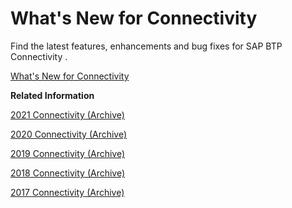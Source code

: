 <!-- loio7882854691ec46f98fa012c46f3fc3a1 -->

# What's New for Connectivity

Find the latest features, enhancements and bug fixes for SAP BTP Connectivity .

[What's New for Connectivity](https://help.sap.com/whats-new/cf0cb2cb149647329b5d02aa96303f56?Component=Connectivity)

**Related Information**  


[2021 Connectivity \(Archive\)](2021-connectivity-archive-2f8b032.md)

[2020 Connectivity \(Archive\)](2020-connectivity-archive-c316606.md)

[2019 Connectivity \(Archive\)](2019-connectivity-archive-9ef116d.md)

[2018 Connectivity \(Archive\)](2018-connectivity-archive-ecd50bf.md)

[2017 Connectivity \(Archive\)](2017-connectivity-archive-a5667fc.md "Archived release notes for 2017 and older.")

